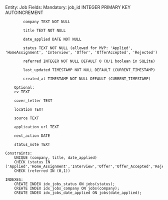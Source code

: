 
Entity: Job
    Fields:
        Mandatory:
            job_id INTEGER PRIMARY KEY AUTOINCREMENT

            company TEXT NOT NULL

            title TEXT NOT NULL

            date_applied DATE NOT NULL

            status TEXT NOT NULL (allowed for MVP: 'Applied', 'HomeAssignment', 'Interview', 'Offer', 'OfferAccepted', 'Rejected')

            referred INTEGER NOT NULL DEFAULT 0 (0/1 boolean in SQLite)

            last_updated TIMESTAMP NOT NULL DEFAULT (CURRENT_TIMESTAMP)

            created_at TIMESTAMP NOT NULL DEFAULT (CURRENT_TIMESTAMP) 

        Optional:
        cv TEXT

        cover_letter TEXT

        location TEXT

        source TEXT

        application_url TEXT

        next_action DATE 

        status_note TEXT
    
    Constraints: 
        UNIQUE (company, title, date_applied)
        CHECK (status IN ('Applied','Home_Assignment','Interview','Offer','Offer_Accepted','Rejected'))
        CHECK (referred IN (0,1))
    
    INDEXES:
        CREATE INDEX idx_jobs_status ON jobs(status);
        CREATE INDEX idx_jobs_company ON jobs(company);
        CREATE INDEX idx_jobs_date_applied ON jobs(date_applied);